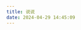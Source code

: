 ```yaml
---
title: 说说
date: 2024-04-29 14:45:09
---
```

<head>
  <!-- ... -->
  <script src="https://cdn.jsdelivr.net/gh/Uyoahz26/daodao@main/dist/qexo-dao.min.js"></script>
  <!-- ... -->
</head>
<body>
  <!-- ... -->
  <div id="qexoDaoDao"></div>
  <script>
    qexoDaodao?.init({
      el: "#qexoDaoDao",
      title: "说说",
      name: "小骏",
      limit: 10,
      useLoadingImg: false,
      baseURL: "https://qexo-wheat-iota.vercel.app/",
    }).then(function (){
      console.log("qexoDaodao加载完成");
    })
  </script>
</body>